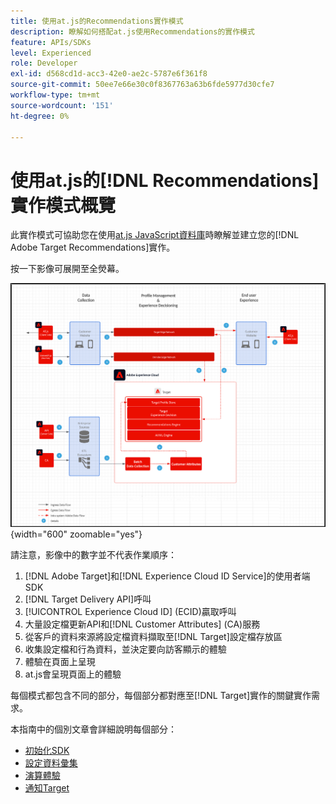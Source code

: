 ```yaml
---
title: 使用at.js的Recommendations實作模式
description: 瞭解如何搭配at.js使用Recommendations的實作模式
feature: APIs/SDKs
level: Experienced
role: Developer
exl-id: d568cd1d-acc3-42e0-ae2c-5787e6f361f8
source-git-commit: 50ee7e66e30c0f8367763a63b6fde5977d30cfe7
workflow-type: tm+mt
source-wordcount: '151'
ht-degree: 0%

---
```


# 使用at.js的[!DNL Recommendations]實作模式概覽

此實作模式可協助您在使用[at.js JavaScript資料庫](/help/dev/implement/client-side/atjs/how-atjs-works/overview.md)時瞭解並建立您的[!DNL Adobe Target Recommendations]實作。

按一下影像可展開至全熒幕。

![Adobe Target架構圖](/help/dev/patterns/assets/architecture-chart.png){width="600" zoomable="yes"}

請注意，影像中的數字並不代表作業順序：

1. [!DNL Adobe Target]和[!DNL Experience Cloud ID Service]的使用者端SDK
1. [!DNL Target Delivery API]呼叫
1. [!UICONTROL Experience Cloud ID] (ECID)贏取呼叫
1. 大量設定檔更新API和[!DNL Customer Attributes] (CA)服務
1. 從客戶的資料來源將設定檔資料擷取至[!DNL Target]設定檔存放區
1. 收集設定檔和行為資料，並決定要向訪客顯示的體驗
1. 體驗在頁面上呈現
1. at.js會呈現頁面上的體驗

每個模式都包含不同的部分，每個部分都對應至[!DNL Target]實作的關鍵實作需求。

本指南中的個別文章會詳細說明每個部分：

* [初始化SDK](/help/dev/patterns/recs-atjs/initialize-sdk.md)
* [設定資料彙集](/help/dev/patterns/recs-atjs/data-collection.md)
* [演算體驗](/help/dev/patterns/recs-atjs/render-experiences.md)
* [通知Target](/help/dev/patterns/recs-atjs/notify-target.md)
